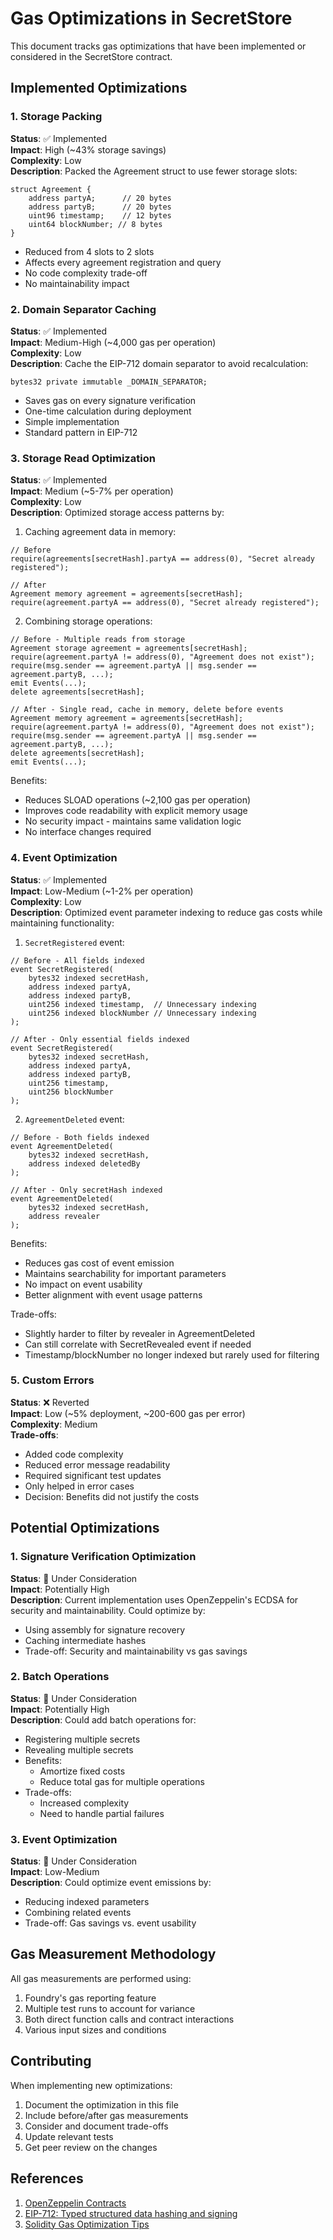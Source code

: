 # Gas Optimizations in SecretStore

This document tracks gas optimizations that have been implemented or considered in the SecretStore contract.

## Implemented Optimizations

### 1. Storage Packing
**Status**: ✅ Implemented  
**Impact**: High (~43% storage savings)  
**Complexity**: Low  
**Description**: Packed the Agreement struct to use fewer storage slots:
```solidity
struct Agreement {
    address partyA;      // 20 bytes
    address partyB;      // 20 bytes
    uint96 timestamp;    // 12 bytes
    uint64 blockNumber; // 8 bytes
}
```
- Reduced from 4 slots to 2 slots
- Affects every agreement registration and query
- No code complexity trade-off
- No maintainability impact

### 2. Domain Separator Caching
**Status**: ✅ Implemented  
**Impact**: Medium-High (~4,000 gas per operation)  
**Complexity**: Low  
**Description**: Cache the EIP-712 domain separator to avoid recalculation:
```solidity
bytes32 private immutable _DOMAIN_SEPARATOR;
```
- Saves gas on every signature verification
- One-time calculation during deployment
- Simple implementation
- Standard pattern in EIP-712

### 3. Storage Read Optimization
**Status**: ✅ Implemented  
**Impact**: Medium (~5-7% per operation)  
**Complexity**: Low  
**Description**: Optimized storage access patterns by:
1. Caching agreement data in memory:
```solidity
// Before
require(agreements[secretHash].partyA == address(0), "Secret already registered");

// After
Agreement memory agreement = agreements[secretHash];
require(agreement.partyA == address(0), "Secret already registered");
```

2. Combining storage operations:
```solidity
// Before - Multiple reads from storage
Agreement storage agreement = agreements[secretHash];
require(agreement.partyA != address(0), "Agreement does not exist");
require(msg.sender == agreement.partyA || msg.sender == agreement.partyB, ...);
emit Events(...);
delete agreements[secretHash];

// After - Single read, cache in memory, delete before events
Agreement memory agreement = agreements[secretHash];
require(agreement.partyA != address(0), "Agreement does not exist");
require(msg.sender == agreement.partyA || msg.sender == agreement.partyB, ...);
delete agreements[secretHash];
emit Events(...);
```

Benefits:
- Reduces SLOAD operations (~2,100 gas per operation)
- Improves code readability with explicit memory usage
- No security impact - maintains same validation logic
- No interface changes required

### 4. Event Optimization
**Status**: ✅ Implemented  
**Impact**: Low-Medium (~1-2% per operation)  
**Complexity**: Low  
**Description**: Optimized event parameter indexing to reduce gas costs while maintaining functionality:

1. `SecretRegistered` event:
```solidity
// Before - All fields indexed
event SecretRegistered(
    bytes32 indexed secretHash,
    address indexed partyA,
    address indexed partyB,
    uint256 indexed timestamp,  // Unnecessary indexing
    uint256 indexed blockNumber // Unnecessary indexing
);

// After - Only essential fields indexed
event SecretRegistered(
    bytes32 indexed secretHash,
    address indexed partyA,
    address indexed partyB,
    uint256 timestamp,
    uint256 blockNumber
);
```

2. `AgreementDeleted` event:
```solidity
// Before - Both fields indexed
event AgreementDeleted(
    bytes32 indexed secretHash,
    address indexed deletedBy
);

// After - Only secretHash indexed
event AgreementDeleted(
    bytes32 indexed secretHash,
    address revealer
);
```

Benefits:
- Reduces gas cost of event emission
- Maintains searchability for important parameters
- No impact on event usability
- Better alignment with event usage patterns

Trade-offs:
- Slightly harder to filter by revealer in AgreementDeleted
- Can still correlate with SecretRevealed event if needed
- Timestamp/blockNumber no longer indexed but rarely used for filtering

### 5. Custom Errors
**Status**: ❌ Reverted  
**Impact**: Low (~5% deployment, ~200-600 gas per error)  
**Complexity**: Medium  
**Trade-offs**: 
- Added code complexity
- Reduced error message readability
- Required significant test updates
- Only helped in error cases
- Decision: Benefits did not justify the costs

## Potential Optimizations

### 1. Signature Verification Optimization
**Status**: 📝 Under Consideration  
**Impact**: Potentially High  
**Description**: Current implementation uses OpenZeppelin's ECDSA for security and maintainability. Could optimize by:
- Using assembly for signature recovery
- Caching intermediate hashes
- Trade-off: Security and maintainability vs gas savings

### 2. Batch Operations
**Status**: 📝 Under Consideration  
**Impact**: Potentially High  
**Description**: Could add batch operations for:
- Registering multiple secrets
- Revealing multiple secrets
- Benefits:
  - Amortize fixed costs
  - Reduce total gas for multiple operations
- Trade-offs:
  - Increased complexity
  - Need to handle partial failures

### 3. Event Optimization
**Status**: 📝 Under Consideration  
**Impact**: Low-Medium  
**Description**: Could optimize event emissions by:
- Reducing indexed parameters
- Combining related events
- Trade-off: Gas savings vs. event usability

## Gas Measurement Methodology

All gas measurements are performed using:
1. Foundry's gas reporting feature
2. Multiple test runs to account for variance
3. Both direct function calls and contract interactions
4. Various input sizes and conditions

## Contributing

When implementing new optimizations:
1. Document the optimization in this file
2. Include before/after gas measurements
3. Consider and document trade-offs
4. Update relevant tests
5. Get peer review on the changes

## References

1. [OpenZeppelin Contracts](https://docs.openzeppelin.com/contracts/)
2. [EIP-712: Typed structured data hashing and signing](https://eips.ethereum.org/EIPS/eip-712)
3. [Solidity Gas Optimization Tips](https://github.com/iskdrews/awesome-solidity-gas-optimization)
